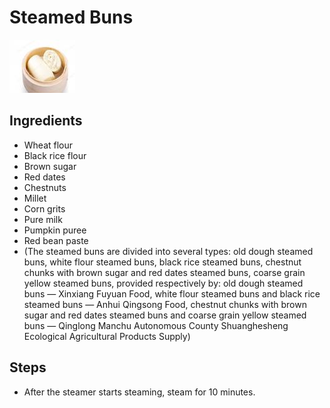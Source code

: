 # Steamed Buns

![Steamed Buns](../../images/%E9%A6%92%E5%A4%B4.png)


## Ingredients

- Wheat flour
- Black rice flour
- Brown sugar
- Red dates
- Chestnuts
- Millet
- Corn grits
- Pure milk
- Pumpkin puree
- Red bean paste
- (The steamed buns are divided into several types: old dough steamed buns, white flour steamed buns, black rice steamed buns, chestnut chunks with brown sugar and red dates steamed buns, coarse grain yellow steamed buns, provided respectively by: old dough steamed buns — Xinxiang Fuyuan Food, white flour steamed buns and black rice steamed buns — Anhui Qingsong Food, chestnut chunks with brown sugar and red dates steamed buns and coarse grain yellow steamed buns — Qinglong Manchu Autonomous County Shuanghesheng Ecological Agricultural Products Supply)

## Steps

- After the steamer starts steaming, steam for 10 minutes.